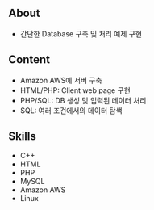## About
- 간단한 Database 구축 및 처리 예제 구현

## Content
- Amazon AWS에 서버 구축
- HTML/PHP:  Client web page 구현
- PHP/SQL:   DB 생성 및 입력된 데이터 처리
- SQL:       여러 조건에서의 데이터 탐색

## Skills
- C++
- HTML
- PHP
- MySQL
- Amazon AWS
- Linux
